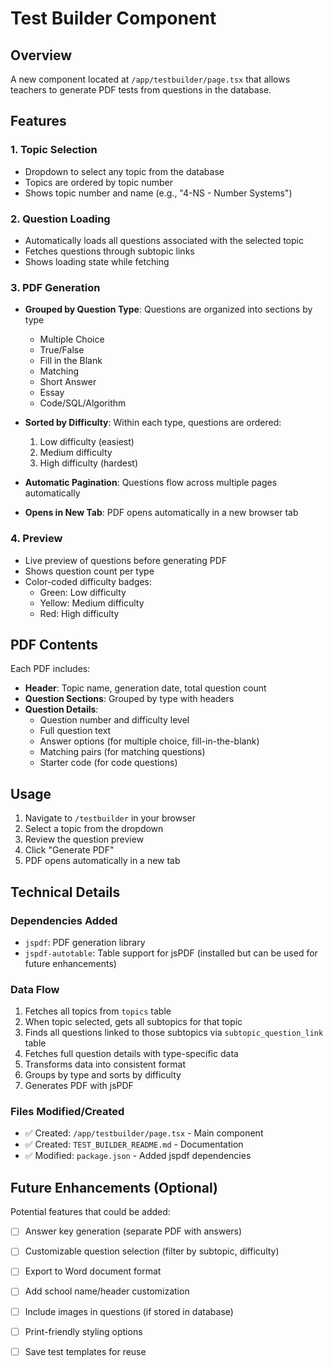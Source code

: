 # Test Builder Component

## Overview
A new component located at `/app/testbuilder/page.tsx` that allows teachers to generate PDF tests from questions in the database.

## Features

### 1. Topic Selection
- Dropdown to select any topic from the database
- Topics are ordered by topic number
- Shows topic number and name (e.g., "4-NS - Number Systems")

### 2. Question Loading
- Automatically loads all questions associated with the selected topic
- Fetches questions through subtopic links
- Shows loading state while fetching

### 3. PDF Generation
- **Grouped by Question Type**: Questions are organized into sections by type
  - Multiple Choice
  - True/False
  - Fill in the Blank
  - Matching
  - Short Answer
  - Essay
  - Code/SQL/Algorithm
  
- **Sorted by Difficulty**: Within each type, questions are ordered:
  1. Low difficulty (easiest)
  2. Medium difficulty
  3. High difficulty (hardest)

- **Automatic Pagination**: Questions flow across multiple pages automatically

- **Opens in New Tab**: PDF opens automatically in a new browser tab

### 4. Preview
- Live preview of questions before generating PDF
- Shows question count per type
- Color-coded difficulty badges:
  - Green: Low difficulty
  - Yellow: Medium difficulty
  - Red: High difficulty

## PDF Contents

Each PDF includes:
- **Header**: Topic name, generation date, total question count
- **Question Sections**: Grouped by type with headers
- **Question Details**:
  - Question number and difficulty level
  - Full question text
  - Answer options (for multiple choice, fill-in-the-blank)
  - Matching pairs (for matching questions)
  - Starter code (for code questions)
  
## Usage

1. Navigate to `/testbuilder` in your browser
2. Select a topic from the dropdown
3. Review the question preview
4. Click "Generate PDF"
5. PDF opens automatically in a new tab

## Technical Details

### Dependencies Added
- `jspdf`: PDF generation library
- `jspdf-autotable`: Table support for jsPDF (installed but can be used for future enhancements)

### Data Flow
1. Fetches all topics from `topics` table
2. When topic selected, gets all subtopics for that topic
3. Finds all questions linked to those subtopics via `subtopic_question_link` table
4. Fetches full question details with type-specific data
5. Transforms data into consistent format
6. Groups by type and sorts by difficulty
7. Generates PDF with jsPDF

### Files Modified/Created
- ✅ Created: `/app/testbuilder/page.tsx` - Main component
- ✅ Created: `TEST_BUILDER_README.md` - Documentation
- ✅ Modified: `package.json` - Added jspdf dependencies

## Future Enhancements (Optional)

Potential features that could be added:
- [ ] Answer key generation (separate PDF with answers)
- [ ] Customizable question selection (filter by subtopic, difficulty)
- [ ] Export to Word document format
- [ ] Add school name/header customization
- [ ] Include images in questions (if stored in database)
- [ ] Print-friendly styling options
- [ ] Save test templates for reuse


